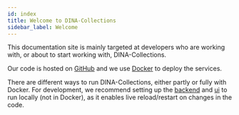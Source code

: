 ```yaml
---
id: index
title: Welcome to DINA-Collections
sidebar_label: Welcome
---
```


This documentation site is mainly targeted at developers who are working with,
or about to start working with, DINA-Collections.

Our code is hosted on [GitHub](https://github.com/DINA-Web/dina-collections) and
we use [Docker](https://www.docker.com/) to deploy the services.

There are different ways to run DINA-Collections, either partly or fully with
Docker. For development, we recommend setting up the
[backend](./packages/backend/index.md) and [ui](./packages/ui/index.md) to run
locally (not in Docker), as it enables live reload/restart on changes in the
code.

